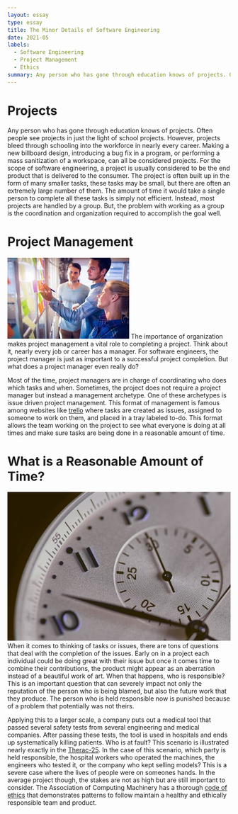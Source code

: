 ```yaml
---
layout: essay
type: essay
title: The Minor Details of Software Engineering
date: 2021-05
labels:
  - Software Engineering
  - Project Management
  - Ethics
summary: Any person who has gone through education knows of projects. Often people see projects in just the light of school projects. However, projects bleed through schooling into the workforce in nearly every career. Making a new billboard design, introducing a bug fix in a program, or performing a mass sanitization of a workspace, can all be considered projects. For the scope of software engineering, a project is usually considered to be the end product that is delivered to the consumer. The project is often built up in the form of many smaller tasks, these tasks may be small, but there are often an extremely large number of them. The amount of time it would take a single person to complete all these tasks is simply not efficient. Instead, most projects are handled by a group. But, the problem with working as a group is the coordination and organization required to accomplish the goal well. 
---
```

# Projects
Any person who has gone through education knows of projects. Often people see projects in just the light of school projects. However, projects bleed through schooling into the workforce in nearly every career. Making a new billboard design, introducing a bug fix in a program, or performing a mass sanitization of a workspace, can all be considered projects. For the scope of software engineering, a project is usually considered to be the end product that is delivered to the consumer. The project is often built up in the form of many smaller tasks, these tasks may be small, but there are often an extremely large number of them. The amount of time it would take a single person to complete all these tasks is simply not efficient. Instead, most projects are handled by a group. But, the problem with working as a group is the coordination and organization required to accomplish the goal well. 

# Project Management
<img class = "ui medium left floated rounded image" src = "../images/project-management.jpg">
The importance of organization makes project management a vital role to completing a project. Think about it, nearly every job or career has a manager. For software engineers, the project manager is just as important to a successful project completion. But what does a project manager even really do?

Most of the time, project managers are in charge of coordinating who does which tasks and when. Sometimes, the project does not require a project manager but instead a management archetype. One of these archetypes is issue driven project management. This format of management is famous among websites like [trello](https://trello.com/en-US) where tasks are created as issues, assigned to someone to work on them, and placed in a tray labeled to-do. This format allows the team working on the project to see what everyone is doing at all times and make sure tasks are being done in a reasonable amount of time.

# What is a Reasonable Amount of Time?
<img class = "ui tiny right floated circular image" src = "../images/Timer.jpg">
When it comes to thinking of tasks or issues, there are tons of questions that deal with the completion of the issues. Early on in a project each individual could be doing great with their issue but once it comes time to combine their contributions, the product might appear as an aberration instead of a beautiful work of art. When that happens, who is responsible? This is an important question that can severely impact not only the reputation of the person who is being blamed, but also the future work that they produce. The person who is held responsible now is punished because of a problem that potentially was not theirs. 

Applying this to a larger scale, a company puts out a medical tool that passed several safety tests from several engineering and medical companies. After passing these tests, the tool is used in hospitals and ends up systematically killing patients. Who is at fault? This scenario is illustrated nearly exactly in the [Therac-25](https://en.wikipedia.org/wiki/Therac-25). In the case of this scenario, which party is held responsible, the hospital workers who operated the machines, the engineers who tested it, or the company who kept selling models? This is a severe case where the lives of people were on someones hands. In the average project though, the stakes are not as high but are still important to consider. The Association of Computing Machinery has a thorough [code of ethics](https://www.acm.org/code-of-ethics) that demonstrates patterns to follow maintain a healthy and ethically responsible team and product.